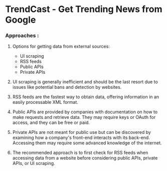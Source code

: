 # TrendCast - Get Trending News from Google

### Approaches :

1. Options for getting data from external sources:

   - UI scraping
   - RSS feeds
   - Public APIs
   - Private APIs

2. UI scraping is generally inefficient and should be the last resort due to issues like potential bans and detection by websites.

3. RSS feeds are the fastest way to obtain data, offering information in an easily processable XML format.

4. Public APIs are provided by companies with documentation on how to make requests and retrieve data. They may require keys or OAuth for access, and they can be free or paid.

5. Private APIs are not meant for public use but can be discovered by examining how a company's front-end interacts with its back-end. Accessing them may require some advanced knowledge of the internet.

6. The recommended approach is to first check for RSS feeds when accessing data from a website before considering public APIs, private APIs, or UI scraping.
